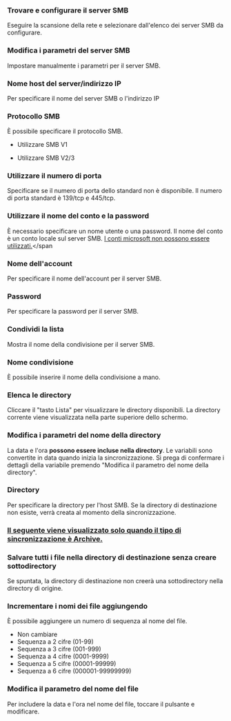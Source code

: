 ### Trovare e configurare il server SMB

Eseguire la scansione della rete e selezionare dall'elenco dei server SMB da configurare. 

### Modifica i parametri del server SMB

Impostare manualmente i parametri per il server SMB. 

### Nome host del server/indirizzo IP

Per specificare il nome del server SMB o l'indirizzo IP 

### Protocollo SMB

È possibile specificare il protocollo SMB.

- Utilizzare SMB V1

- Utilizzare SMB V2/3

### Utilizzare il numero di porta

Specificare se il numero di porta dello standard non è disponibile. Il numero di porta standard è 139/tcp e 445/tcp. 

### Utilizzare il nome del conto e la password

È necessario specificare un nome utente o una password. Il nome del conto è un conto locale sul server SMB. <span style="colore: rosso;"><u>I conti microsoft non possono essere utilizzati.</u></span></span 

### Nome dell'account

Per specificare il nome dell'account per il server SMB. 

### Password

Per specificare la password per il server SMB. 

### Condividi la lista

Mostra il nome della condivisione per il server SMB.  

### Nome condivisione

È possibile inserire il nome della condivisione a mano. 

### Elenca le directory

Cliccare il "tasto Lista" per visualizzare le directory disponibili. La directory corrente viene visualizzata nella parte superiore dello schermo.

### Modifica i parametri del nome della directory

La data e l'ora **possono essere incluse nella directory**. Le variabili sono convertite in data quando inizia la sincronizzazione. Si prega di confermare i dettagli della variabile premendo "Modifica il parametro del nome della directory". 

### Directory

Per specificare la directory per l'host SMB. Se la directory di destinazione non esiste, verrà creata al momento della sincronizzazione.

### <u>Il seguente viene visualizzato solo quando il tipo di sincronizzazione è Archive.</u>

### Salvare  tutti i file nella directory di destinazione senza creare sottodirectory

Se spuntata, la directory di destinazione non creerà una sottodirectory nella directory di origine.

### Incrementare  i nomi dei file aggiungendo

È possibile aggiungere un numero di sequenza al nome del file. 

- Non cambiare
- Sequenza a 2 cifre (01-99)
- Sequenza a 3 cifre (001-999)
- Sequenza a 4 cifre (0001-9999)
- Sequenza a 5 cifre (00001-99999)
- Sequenza a 6 cifre (000001-99999999)

### Modifica il parametro del nome del file

Per includere la data e l'ora nel nome del file, toccare il pulsante e modificare.
